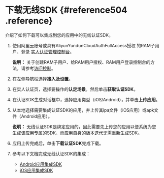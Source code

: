 # 下载无线SDK {#reference504 .reference}

介绍了如何下载可以集成到您的应用中的无线认证SDK。

1.  使用阿里云账号或具有AliyunYundunCloudAuthFullAccess授权 的RAM子用户，登录 [实人认证管理控制台](https://yundun.console.aliyun.com/?p=cloudauth)。

    **说明：** 关于创建RAM子用户、给RAM用户授权、RAM用户登录控制台的方法，请参考[访问控制](https://help.aliyun.com/document_detail/57445.html)。

2.  在左侧导航栏选择**接入及设置**。
3.  在实人认证页，选择要操作的**认定场景**，然后单击**获取认证SDK**。
4.  在认证SDK生成对话框中，选择应用类型（iOS/Android），并单击**上传应用**。
5.  从本地选择需要集成认证SDK的应用，并上传其ipa文件（iOS应用）或apk文件（Android应用）。

    **说明：** 无线认证SDK是绑定应用的，因此需要先上传您的应用以便系统为您生成该应用专属的SDK，而应用自身的版本迭代无需重新生成SDK。

6.  应用上传完成后，单击**下载认证SDK**完成下载。
7.  参考以下文档完成无线认证SDK的集成：
    -   [Android应用集成SDK](https://help.aliyun.com/document_detail/57930.html)
    -   [iOS应用集成SDK](https://help.aliyun.com/document_detail/57932.html) 

